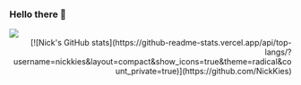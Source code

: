 ### Hello there 👋

<!--
**nickkies/nickkies** is a ✨ _special_ ✨ repository because its `README.md` (this file) appears on your GitHub profile.

Here are some ideas to get you started:

- 🔭 I’m currently working on ...

- 👯 I’m looking to collaborate on ...
- 🤔 I’m looking for help with ...
- 💬 Ask me about ...
- 📫 How to reach me: ...
- 😄 Pronouns: ...
- ⚡ Fun fact: ...


- 🌱 I’m currently learning ...
-->

<div align=left> 
  <img src="https://img.shields.io/badge/rust-000000?style=for-the-badge&logo=rust&logoColor=white"> 
</div>
<div align=right>
  [![Nick's GitHub stats](https://github-readme-stats.vercel.app/api/top-langs/?username=nickkies&layout=compact&show_icons=true&theme=radical&count_private=true)](https://github.com/NickKies)
</div>
